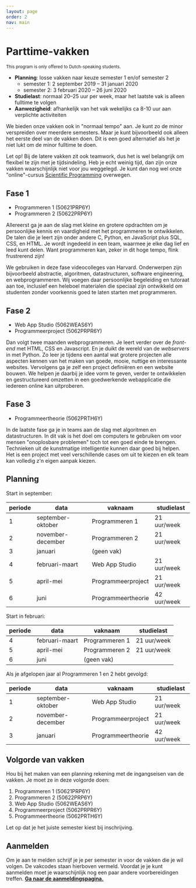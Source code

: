 ```yaml
---
layout: page
order: 2
nav: main
---
```



# Parttime-vakken

<small>This program is only offered to Dutch-speaking students.</small>

- **Planning**: losse vakken naar keuze semester 1 en/of semester 2
    - semester 1: 2 september 2019 – 31 januari 2020
    - semester 2: 3 februari 2020 – 26 juni 2020
- **Studielast**: normaal 20–25 uur per week, maar het laatste vak is alleen fulltime te volgen
- **Aanwezigheid**: afhankelijk van het vak wekelijks ca 8-10 uur aan verplichte activiteiten

We bieden onze vakken ook in "normaal tempo" aan. Je kunt zo de minor verspreiden over meerdere semesters. Maar je kunt bijvoorbeeld ook alleen het eerste deel van de vakken doen. Dit is een goed alternatief als het je niet lukt om de minor fulltime te doen.

Let op! Bij de latere vakken zit ook teamwork, dus het is wel belangrijk om flexibel te zijn met je tijdsindeling. Heb je echt weinig tijd, dan zijn onze vakken waarschijnlijk niet voor jou weggelegd. Je kunt dan nog wel onze "online"-cursus [Scientific Programming](/scientific) overwegen.


## Fase 1

- Programmeren 1 (50621PRP6Y)
- Programmeren 2 (50622PRP6Y)

Allereerst ga je aan de slag met kleine en grotere opdrachten om je persoonlijke kennis en vaardigheid met het programmeren te ontwikkelen. De talen die je leert zijn onder andere C, Python, en JavaScript plus SQL, CSS, en HTML. Je wordt ingedeeld in een team, waarmee je elke dag lief en leed kunt delen. Want programmeren kan, zeker in dit hoge tempo, flink frustrerend zijn!

We gebruiken in deze fase videocolleges van Harvard. Onderwerpen zijn bijvoorbeeld abstractie, algoritmen, datastructuren, software engineering, en webprogrammeren. Wij voegen daar persoonlijke begeleiding en tutoraat aan toe, inclusief een heleboel materialen die speciaal zijn ontwikkeld om studenten zonder voorkennis goed te laten starten met programmeren.


## Fase 2

- Web App Studio (5062WEAS6Y)
- Programmeerproject (5062PRPR6Y)

Dan volgt twee maanden webprogrammeren. Je leert verder over de *front-end* met HTML, CSS en Javascript. En je duikt de wereld van de *webservers* in met Python. Zo leer je tijdens een aantal wat grotere projecten alle aspecten kennen van het maken van goede, mooie, nuttige en interessante websites. Vervolgens ga je zelf een project definiëren en een website bouwen. We helpen je daarbij je idee vorm te geven, verder te ontwikkelen en gestructureerd omzetten in een goedwerkende webapplicatie die iedereen online kan uitproberen.


## Fase 3

- Programmeertheorie (5062PRTH6Y)

In de laatste fase ga je in teams aan de slag met algoritmen en datastructuren. In dit vak is het doel om computers te gebruiken om voor mensen "onoplosbare problemen" toch tot een goed einde te brengen. Technieken uit de kunstmatige intelligentie kunnen daar goed bij helpen. Het is een project met veel verschillende cases om uit te kiezen en elk team kan volledig z'n eigen aanpak kiezen.


## Planning

Start in september:

| periode | data              | vaknaam            | studielast  |  
| ------- | ----------------- | ------------------ | ----------- |  
| 1       | september-oktober | Programmeren 1     | 21 uur/week |  
| 2       | november-december | Programmeren 2     | 21 uur/week |  
| 3       | januari           | (geen vak)         |             |  
| 4       | februari-maart    | Web App Studio     | 21 uur/week |  
| 5       | april-mei         | Programmeerproject | 21 uur/week |  
| 6       | juni              | Programmeertheorie | 42 uur/week |  

Start in februari:

| periode | data           | vaknaam        | studielast  |  
| ------- | -------------- | -------------- | ----------- |  
| 4       | februari-maart | Programmeren 1 | 21 uur/week |  
| 5       | april-mei      | Programmeren 2 | 21 uur/week |  
| 6       | juni           | (geen vak)     |             |  

Als je afgelopen jaar al Programmeren 1 en 2 hebt gevolgd:

| periode | data              | vaknaam            | studielast  |  
| ------- | ----------------- | ------------------ | ----------- |  
| 1       | september-oktober | Web App Studio     | 21 uur/week |  
| 2       | november-december | Programmeerproject | 21 uur/week |  
| 3       | januari           | Programmeertheorie | 42 uur/week |  


## Volgorde van vakken

Hou bij het maken van een planning rekening met de ingangseisen van de vakken. Je moet ze in deze volgorde doen:

1. Programmeren 1 (50621PRP6Y)
2. Programmeren 2 (50622PRP6Y)
3. Web App Studio (5062WEAS6Y)
4. Programmeerproject (5062PRPR6Y)
5. Programmeertheorie (5062PRTH6Y)

Let op dat je het juiste semester kiest bij inschrijving.

## Aanmelden

Om je aan te melden schrijf je je per semester in voor de vakken die je wil volgen. De vakcodes staan hierboven vermeld. Voordat je je kunt aanmelden moet je waarschijnlijk nog een paar andere voorbereidingen treffen. **[Ga naar de aanmeldingspagina.](/aanmelden)**
